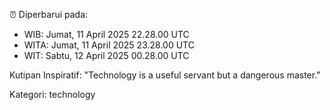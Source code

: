 ⏰ Diperbarui pada:
- WIB: Jumat, 11 April 2025 22.28.00 UTC
- WITA: Jumat, 11 April 2025 23.28.00 UTC
- WIT: Sabtu, 12 April 2025 00.28.00 UTC

Kutipan Inspiratif:
"Technology is a useful servant but a dangerous master."


Kategori: technology


